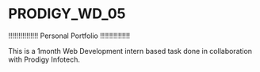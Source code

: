 # PRODIGY_WD_05

!!!!!!!!!!!!!!! Personal Portfolio !!!!!!!!!!!!!!!

This is a 1month Web Development intern based task done in collaboration with Prodigy Infotech.
